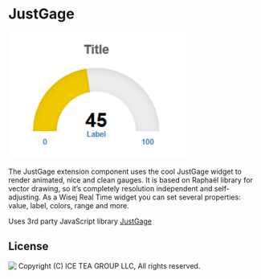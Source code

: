 JustGage
====

<img src="../Support/Images/JustGage.png" width="358" height="252">

The JustGage extension component uses the cool JustGage widget to render animated, nice and clean gauges. It is based on Raphaël library for vector drawing, so it’s completely resolution independent and self-adjusting. As a Wisej Real Time widget you can set several properties: value, label, colors, range and more.

Uses 3rd party JavaScript library [JustGage](http://justgage.com/)

License
-------
<img src="http://iceteagroup.com/wp-content/uploads/2017/01/Square-64x64-trasp.png" height="20" align="top"> Copyright (C) ICE TEA GROUP LLC, All rights reserved.
